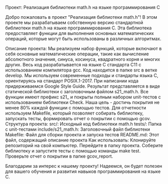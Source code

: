 Проект: Реализация библиотеки math.h на языке программирования C

Добро пожаловать в проект "Реализация библиотеки math.h"! В этом проекте мы разрабатываем собственную версию стандартной библиотеки math.h на языке программирования C. Эта библиотека предоставляет функции для выполнения основных математических операций, которые могут быть использованы в различных алгоритмах.

Описание проекта:
Мы реализуем набор функций, которые включают в себя основные математические операции, такие как вычисление абсолютного значения, синуса, косинуса, квадратного корня и многих других.
Весь код разрабатывается на языке C стандарта C11 с использованием компилятора gcc.
Код находится в папке src в ветке develop.
Мы используем современные подходы и стандарты языка C, ориентируясь на стандарт POSIX.1-2017.
При написании кода придерживаемся Google Style Guide.
Результат представляется в виде статической библиотеки с заголовочным файлом s21_math.h.
Все функции имеют префикс s21_ и покрыты полным набором unit-тестов с использованием библиотеки Check.
Наша цель - достичь покрытия не менее 80% каждой функции с помощью тестов.
Для отчетности используем Makefile, который позволяет собирать библиотеку, запускать тесты, формировать отчет о покрытии с помощью gcov.
Структура проекта:
src/: Исходный код библиотеки math.h
tests/: Папка с unit-тестами
include/s21_math.h: Заголовочный файл библиотеки
Makefile: Файл для сборки проекта и запуска тестов
README.md: Этот файл, содержащий описание проекта
Как использовать:
Клонируйте репозиторий на свой компьютер.
Перейдите в папку проекта.
Соберите библиотеку и запустите тесты с помощью команды make test.
Проверьте отчет о покрытии в папке gcov_report.

Благодарим за интерес к нашему проекту! Надеемся, он будет полезен для вашего обучения и развития навыков программирования на языке C.